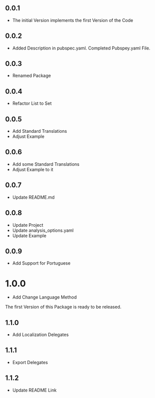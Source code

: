 ## 0.0.1

* The initial Version implements the first Version of the Code

## 0.0.2

* Added Description in pubspec.yaml. Completed Pubspey.yaml File.

## 0.0.3

* Renamed Package

## 0.0.4

* Refactor List to Set

## 0.0.5

* Add Standard Translations
* Adjust Example

## 0.0.6

* Add some Standard Translations
* Adjust Example to it

## 0.0.7

* Update README.md

## 0.0.8

* Update Project
* Update analysis_options.yaml
* Update Example


## 0.0.9

* Add Support for Portuguese

# 1.0.0

* Add Change Language Method

The first Version of this Package is ready to be released.

## 1.1.0

* Add Localization Delegates

## 1.1.1

* Export Delegates

## 1.1.2

* Update README Link